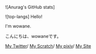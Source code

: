 ![Anurag's GitHub stats]

![top-langs]
Hello!

I'm wowane.

こんにちは、wowaneです。

[My Twitter](https://twitter.com/K_wowane)/
[My Scratch](https://scratch.mit.edu/users/wowane/)/
[My pixiv](https://www.pixiv.net/users/62250254)/
[My Site](https://K-wowane.github.io/)

